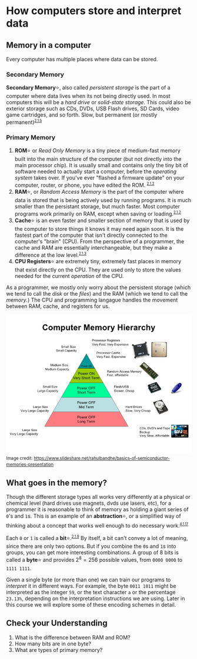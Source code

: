# How computers store and interpret data

## Memory in a computer

Every computer has multiple places where data can be stored. 

### Secondary Memory

**Secondary Memory**:star:, also called *persistent storage* is the part of a computer where data lives when its not being directly used. In most computers this will be a *hard drive* or *solid-state storage.* This could also be exterior storage such as CDs, DVDs, USB Flash drives, SD Cards, video game cartridges, and so forth. Slow, but permanent (or mostly permanent)<sup><small>[2.1.5](../unit0_resources/syllabus.md#215)</small></sup>
   
### Primary Memory

1. **ROM**:star: or *Read Only Memory* is a tiny piece of medium-fast memory built into the main structure of the computer (but not directly into the main processor chip). It is usually small and contains only the tiny bit of software needed to actually start a computer, before the *operating system* takes over. If you've ever "flashed a firmware update" on your computer, router, or phone, you have edited the ROM. <sup><small>[2.1.2](../unit0_resources/syllabus.md#212)</small></sup>
2. **RAM**:star:, or *Random Access Memory* is the part of the computer where data is stored that is being actively used by running programs. It is much smaller than the persistant storage, but much faster. Most computer programs work primarily on RAM, except when saving or loading.<sup><small>[2.1.2](../unit0_resources/syllabus.md#212)</small></sup>
3. **Cache**:star: is an even faster and smaller section of memory that is used by the computer to store things it knows it may need again soon. It is the fastest part of the computer that isn't directly connected to the computer's "brain" (CPU). From the perspective of a programmer, the cache and RAM are essentially interchangeable, but they make a difference at the low level.<sup><small>[2.1.3](../unit0_resources/syllabus.md#213)</small></sup>
4. **CPU Registers**:star: are extremely tiny, extremely fast places in memory that exist directly on the CPU. They are used only to store the values needed for the current *operation* of the CPU.
   
As a programmer, we mostly only worry about the persistent storage (which we tend to call the *disk* or the *files*) and the RAM (which we tend to call the *memory*.) The CPU and programming langague handles the movement between RAM, cache, and registers for us.

![The hierarchy of memory](media/02/memory_heirarchy.jpg)
<small>Image credit: https://www.slideshare.net/rahulbandhe/basics-of-semiconductor-memories-presentation</small>

## What goes in the memory?

Though the different storage types all works very differently at a physical or chemical level (hard drives use magnets, dvds use lasers, etc), for a programmer it is reasonable to think of memory as holding a giant series of `0`'s and `1`s. This is an example of an **abstraction**:star:, or a simplified way of thinking about a concept that works well enough to do necessary work.<sup><small>[4.1.17](../unit0_resources/syllabus.md#4117)</small></sup>

Each `0` or `1` is called a **bit**:star:.<sup><small>[2.1.9](../unit0_resources/syllabus.md#219)</small></sup> By itself, a bit can't convey a lot of meaning, since there are only two options. But if you combine the `0`s and `1`s into groups, you can get more interesting combinations. A group of 8 bits is called a **byte**:star: and provides $2^8=256$ possible values, from `0000 0000` to `1111 1111`. 

Given a single byte (or more than one) we can train our programs to *interpret* it in different ways. For example, the byte `0011 1011` might be interpreted as the integer `59`, or the text character `a` or the percentage `23.13%`, depending on the interpretation instructions we are using. Later in this course we will explore some of these encoding schemes in detail.

## Check your Understanding

1. What is the difference between RAM and ROM?
2. How many bits are in one byte?
3. What are types of primary memory?


